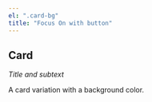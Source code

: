 ```yaml
---
el: ".card-bg"
title: "Focus On with button"
---
```

## Card
_Title and subtext_

A card variation with a background color.
